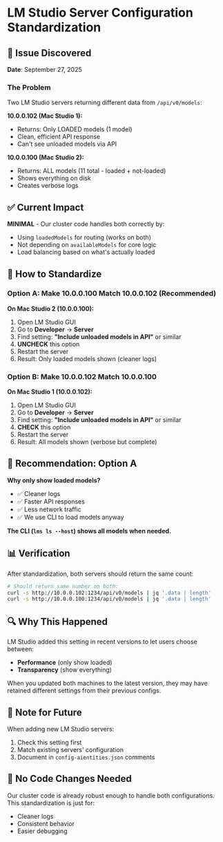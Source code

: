 # LM Studio Server Configuration Standardization

## 📌 Issue Discovered
**Date**: September 27, 2025

### The Problem
Two LM Studio servers returning different data from `/api/v0/models`:

**10.0.0.102 (Mac Studio 1):**
- Returns: Only LOADED models (1 model)
- Clean, efficient API response
- Can't see unloaded models via API

**10.0.0.100 (Mac Studio 2):**
- Returns: ALL models (11 total - loaded + not-loaded)
- Shows everything on disk
- Creates verbose logs

## ✅ Current Impact
**MINIMAL** - Our cluster code handles both correctly by:
- Using `loadedModels` for routing (works on both)
- Not depending on `availableModels` for core logic
- Load balancing based on what's actually loaded

## 🔧 How to Standardize

### Option A: Make 10.0.0.100 Match 10.0.0.102 (Recommended)
**On Mac Studio 2 (10.0.0.100):**
1. Open LM Studio GUI
2. Go to **Developer** → **Server**
3. Find setting: **"Include unloaded models in API"** or similar
4. **UNCHECK** this option
5. Restart the server
6. Result: Only loaded models shown (cleaner logs)

### Option B: Make 10.0.0.102 Match 10.0.0.100
**On Mac Studio 1 (10.0.0.102):**
1. Open LM Studio GUI
2. Go to **Developer** → **Server**
3. Find setting: **"Include unloaded models in API"** or similar
4. **CHECK** this option
5. Restart the server
6. Result: All models shown (verbose but complete)

## 🎯 Recommendation: Option A

**Why only show loaded models?**
- ✅ Cleaner logs
- ✅ Faster API responses
- ✅ Less network traffic
- ✅ We use CLI to load models anyway

**The CLI (`lms ls --host`) shows all models when needed.**

## 📊 Verification

After standardization, both servers should return the same count:

```bash
# Should return same number on both:
curl -s http://10.0.0.102:1234/api/v0/models | jq '.data | length'
curl -s http://10.0.0.100:1234/api/v0/models | jq '.data | length'
```

## 🔍 Why This Happened

LM Studio added this setting in recent versions to let users choose between:
- **Performance** (only show loaded)
- **Transparency** (show everything)

When you updated both machines to the latest version, they may have retained different settings from their previous configs.

## 📝 Note for Future

When adding new LM Studio servers:
1. Check this setting first
2. Match existing servers' configuration
3. Document in `config-aientities.json` comments

## 🚀 No Code Changes Needed

Our cluster code is already robust enough to handle both configurations. This standardization is just for:
- Cleaner logs
- Consistent behavior
- Easier debugging